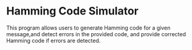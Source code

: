 # Hamming Code Simulator

This program allows users to generate Hamming code for a given message,and detect errors in the provided code, and provide corrected Hamming code if errors are detected.

 
